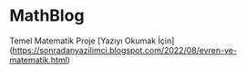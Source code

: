 # MathBlog
Temel Matematik Proje
[Yazıyı Okumak İçin] (https://sonradanyazilimci.blogspot.com/2022/08/evren-ve-matematik.html)
